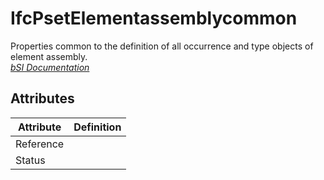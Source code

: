 IfcPsetElementassemblycommon
============================
Properties common to the definition of all occurrence and type objects of
element assembly.  
[ _bSI
Documentation_](https://standards.buildingsmart.org/IFC/DEV/IFC4_2/FINAL/HTML/schema/ifcproductextension/pset/pset_elementassemblycommon.htm)


Attributes
----------
| Attribute   | Definition   |
|-------------|--------------|
| Reference   |              |
| Status      |              |
